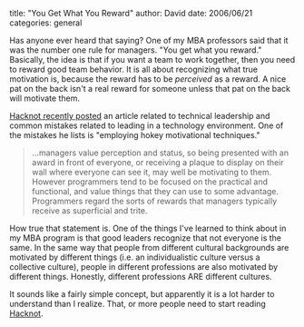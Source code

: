 
title: "You Get What You Reward"
author: David
date: 2006/06/21
categories: general

Has anyone ever heard that saying? One of my MBA professors said that it was the number one rule for managers. "You get what you reward." Basically, the idea is that if you want a team to work together, then you need to reward good team behavior. It is all about recognizing what true motivation is, because the reward has to be *perceived* as a reward. A nice pat on the back isn't a real reward for someone unless that pat on the back will motivate them. 

[Hacknot recently posted](http://www.hacknot.info/hacknot/action/showEntry?eid=87) an article related to technical leadership and common mistakes related to leading in a technology environment. One of the mistakes he lists is "employing hokey motivational techniques." 

> ...managers value perception and status, so being presented with an award in front of everyone, or receiving a plaque to display on their wall where everyone can see it, may well be motivating to them. However programmers tend to be focused on the practical and functional, and value things that they can use to some advantage. Programmers regard the sorts of rewards that managers typically receive as superficial and trite.

How true that statement is. One of the things I've learned to think about in my MBA program is that good leaders recognize that not everyone is the same. In the same way that people from different cultural backgrounds are motivated by different things (i.e. an individualistic culture versus a collective culture), people in different professions are also motivated by different things. Honestly, different professions ARE different cultures.

It sounds like a fairly simple concept, but apparently it is a lot harder to understand than I realize. That, or more people need to start reading [Hacknot](http://www.hacknot.info/).


